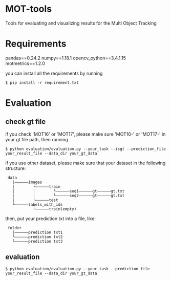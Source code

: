 # MOT-tools

Tools for evaluating and visualizing results for the Multi Object Tracking

# Requirements

pandas==0.24.2
numpy==1.18.1
opencv_python==3.4.1.15
motmetrics==1.2.0

you can install all the requirements by running
```
$ pip install -r requirement.txt
```

# Evaluation

## check gt file
if you check 'MOT16' or 'MOT17', please make sure 'MOT16-' or 'MOT17-' in your gt file path, then running
```
$ python evaluation/evaluation.py --your_task --isgt --prediction_file your_result_file --data_dir your_gt_data
```
if you use other dataset, please make sure that your dataset in the following structure:
```
 data
   |——————images
   |        └——————train
   |        |        └——————seq1——————gt——————gt.txt
   |        |        └——————seq2——————gt——————gt.txt
   |        └——————test
   └——————labels_with_ids
            └——————train(empty)
```
then, put your prediction txt into a file, like:
```
 folder
   |——————prediction txt1
   └——————prediction txt2
   └——————prediction txt3
```
## evaluation
```
$ python evaluation/evaluation.py --your_task --prediction_file your_result_file --data_dir your_gt_data
```